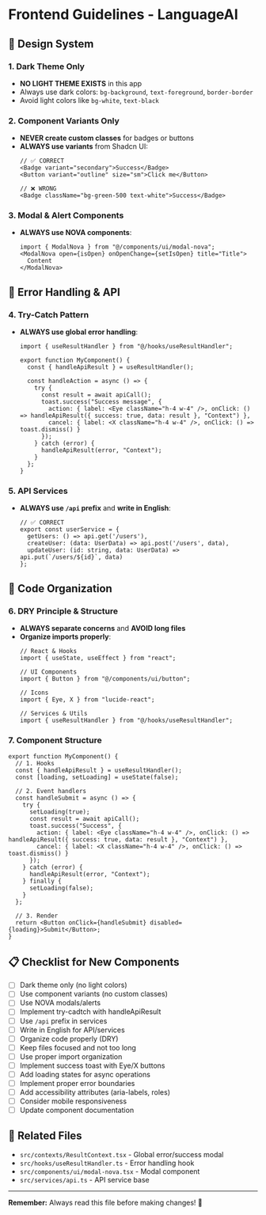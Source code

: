 # Frontend Guidelines - LanguageAI

## 🎨 Design System

### 1. Dark Theme Only
- **NO LIGHT THEME EXISTS** in this app
- Always use dark colors: `bg-background`, `text-foreground`, `border-border`
- Avoid light colors like `bg-white`, `text-black`

### 2. Component Variants Only
- **NEVER create custom classes** for badges or buttons
- **ALWAYS use variants** from Shadcn UI:
  ```tsx
  // ✅ CORRECT
  <Badge variant="secondary">Success</Badge>
  <Button variant="outline" size="sm">Click me</Button>
  
  // ❌ WRONG
  <Badge className="bg-green-500 text-white">Success</Badge>
  ```

### 3. Modal & Alert Components
- **ALWAYS use NOVA components**:
  ```tsx
  import { ModalNova } from "@/components/ui/modal-nova";
  <ModalNova open={isOpen} onOpenChange={setIsOpen} title="Title">
    Content
  </ModalNova>
  ```

## 🔧 Error Handling & API

### 4. Try-Catch Pattern
- **ALWAYS use global error handling**:
  ```tsx
  import { useResultHandler } from "@/hooks/useResultHandler";
  
  export function MyComponent() {
    const { handleApiResult } = useResultHandler();
    
    const handleAction = async () => {
      try {
        const result = await apiCall();
        toast.success("Success message", {
          action: { label: <Eye className="h-4 w-4" />, onClick: () => handleApiResult({ success: true, data: result }, "Context") },
          cancel: { label: <X className="h-4 w-4" />, onClick: () => toast.dismiss() }
        });
      } catch (error) {
        handleApiResult(error, "Context");
      }
    };
  }
  ```

### 5. API Services
- **ALWAYS use `/api` prefix** and **write in English**:
  ```tsx
  // ✅ CORRECT
  export const userService = {
    getUsers: () => api.get('/users'),
    createUser: (data: UserData) => api.post('/users', data),
    updateUser: (id: string, data: UserData) => api.put(`/users/${id}`, data)
  };
  ```

## 📁 Code Organization

### 6. DRY Principle & Structure
- **ALWAYS separate concerns** and **AVOID long files**
- **Organize imports properly**:
  ```tsx
  // React & Hooks
  import { useState, useEffect } from "react";
  
  // UI Components
  import { Button } from "@/components/ui/button";
  
  // Icons
  import { Eye, X } from "lucide-react";
  
  // Services & Utils
  import { useResultHandler } from "@/hooks/useResultHandler";
  ```

### 7. Component Structure
```tsx
export function MyComponent() {
  // 1. Hooks
  const { handleApiResult } = useResultHandler();
  const [loading, setLoading] = useState(false);
  
  // 2. Event handlers
  const handleSubmit = async () => {
    try {
      setLoading(true);
      const result = await apiCall();
      toast.success("Success", {
        action: { label: <Eye className="h-4 w-4" />, onClick: () => handleApiResult({ success: true, data: result }, "Context") },
        cancel: { label: <X className="h-4 w-4" />, onClick: () => toast.dismiss() }
      });
    } catch (error) {
      handleApiResult(error, "Context");
    } finally {
      setLoading(false);
    }
  };
  
  // 3. Render
  return <Button onClick={handleSubmit} disabled={loading}>Submit</Button>;
}
```

## 📋 Checklist for New Components

- [ ] Dark theme only (no light colors)
- [ ] Use component variants (no custom classes)
- [ ] Use NOVA modals/alerts
- [ ] Implement try-cadtch with handleApiResult
- [ ] Use `/api` prefix in services
- [ ] Write in English for API/services
- [ ] Organize code properly (DRY)
- [ ] Keep files focused and not too long
- [ ] Use proper import organization
- [ ] Implement success toast with Eye/X buttons
- [ ] Add loading states for async operations
- [ ] Implement proper error boundaries
- [ ] Add accessibility attributes (aria-labels, roles)
- [ ] Consider mobile responsiveness
- [ ] Update component documentation

## 🔗 Related Files

- `src/contexts/ResultContext.tsx` - Global error/success modal
- `src/hooks/useResultHandler.ts` - Error handling hook
- `src/components/ui/modal-nova.tsx` - Modal component
- `src/services/api.ts` - API service base

---

**Remember:** Always read this file before making changes! 🚀 